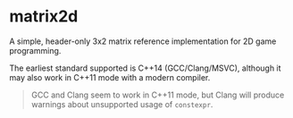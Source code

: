 # matrix2d
A simple, header-only 3x2 matrix reference implementation for 2D game programming.

The earliest standard supported is C++14 (GCC/Clang/MSVC), although it may also work in C++11 mode with a modern compiler.
> GCC and Clang seem to work in C++11 mode, but Clang will produce warnings about unsupported usage of `constexpr`.
